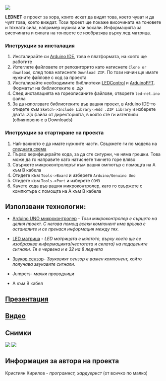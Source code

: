 ![](https://github.com/Kristiyan17/LED_Karh/blob/master/Capture.PNG?raw=true)

**LEDNET** е проект за хора, които искат да видят това, което чуват и да чуят това, което виждат.
Този проект ще покаже височината на тоновете и тяхната сила, например музика или вокали. Информацията за височината и силата на тоновете се изобразява върху лед матрица.

### Инструкции за инсталация
1) Инсталирайте си [Arduino IDE](https://www.arduino.cc/en/main/software), това е платформата, на която ще работите
2) Изтеглете файловете от репозиторито като натиснете `Clone or download`, след това натиснете `Download ZIP`. По този начин ще имате нужните файлове с код за проекта
3) Инсталирайте необходимите библиотеки [LEDControl](https://www.arduinolibraries.info/libraries/led-control) и [ArduinoFFT](https://www.arduinolibraries.info/libraries/arduino-fft). Форматът на библиотеките е *.zip*
4) След инсталацията на гореописаните файлове, отворете `led-net.ino` файла
5) За да използвате библиотеките във вашия проект, в Arduino IDE-то отидете към `Sketch->Include Library->Add .ZIP Library` и изберете двата *.zip* файла от директорията, в която сте ги изтеглили (обикновено е в Downloads)

### Инструкции за стартиране на проекта
1) Най-важното е да имате нужните части. Свържете ги по модела на [следната схема](https://github.com/Kristiyan17/LEDNET/blob/master/Schematic_equalizer_led_matrix_Sheet_1_20200122222708.png)
2) Първо верифицирайте кода, за да сте сигурни, че няма грешки. Това може да го направите като натиснете тикчето горе вляво
3) Свържете микроконтролерът към вашия омпютър с помощта на А към B кабела
4) Отидете към `Tools->Board` и изберете `Arduino/Genuino Uno`
5) Отидете към `Tools->Port` и изберете `COM3`
6) Качете кода във вашия микроконтролер, като го свържете с компютъра с помощта на А към B кабела

## Използвани технологии:

* [Arduino UNO микроконтролер](https://store.arduino.cc/arduino-uno-rev3) - *Този микроконтролер е сърцето на целия проект. С негова помощ всеки компонент има връзка с останалите и се пренася информация между тях.*

* [LED матрица](https://www.ardboard.com/LCD-TFT-%D0%B4%D0%B8%D1%81%D0%BF%D0%BB%D0%B5%D0%B9?product_id=163) - *LED матрицата е мястото, върху което ще се изобразява информацията(честотата и силата) на подадените сигнали. Тя е червена и е 32 на 8 ледчета*

* [Звуков сензор](http://www.elimex.bg/product/138916/kit-k2066-zvukov-senzor-v3.html)- *Звуковият сензор е важен компонент, който получава звуковите сигнали.*

* Jumpers- *малки проводници*

* A към B кабел

## [Презентация](https://docs.google.com/presentation/d/1Kl1TIclTjbiCRBxUy0PQNiOf59hQmvRr2rkTyPPAn90/edit#slide=id.g6df7031d0e_0_21)
## [Видео](https://www.youtube.com/watch?v=rVn4CTaqaKc)

## Снимки
![](https://github.com/Kristiyan17/LEDNET/blob/master/101604989_320160578973371_654539542597992448_n.jpg)
![](https://github.com/Kristiyan17/LEDNET/blob/master/101945629_706698926809774_1816225421893566464_n.jpg)


## Информация за автора на проекта
Кристиян Кирилов - *програмист, хардуерист* (от всичко по малко)
